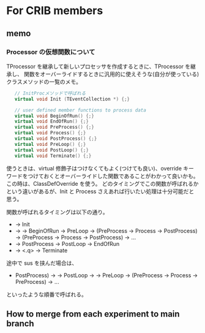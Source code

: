 # For CRIB members

## memo

### Processor の仮想関数について

TProcessor を継承して新しいプロセッサを作成するときに、TProcessor を継承し、
関数をオーバーライドするときに汎用的に使えそうな(自分が使っている)クラスメソッドの一覧のメモ。

```cpp
   // InitProcメソッドで呼ばれる
   virtual void Init (TEventCollection *) {;}

   // user defined member functions to process data
   virtual void BeginOfRun() {;}
   virtual void EndOfRun() {;}
   virtual void PreProcess() {;}
   virtual void Process() {;}
   virtual void PostProcess() {;}
   virtual void PreLoop() {;}
   virtual void PostLoop() {;}
   virtual void Terminate() {;}
```

使うときは、virtual 修飾子はつけなくてもよく(つけても良い)、override キーワードをつけておくとオーバーライドした関数であることがわかって良いかも。
この時は、ClassDefOverride を使う。
どのタイミングでこの関数が呼ばれるかという違いがあるが、Init と Process さえあれば行いたい処理は十分可能だと思う。

関数が呼ばれるタイミングは以下の通り。

- <add> -> Init
- -> <res> -> BeginOfRun -> PreLoop -> (PreProcess -> Process -> PostProcess) -> (PreProcess -> Process -> PostProcess) -> ...
- -> PostProcess -> PostLoop -> EndOfRun
- -> <.q> -> Terminate

途中で sus を挟んだ場合は、

- PostProcess) -> <sus> -> PostLoop -> <res> -> PreLoop -> (PreProcess -> Process -> PreProcess) -> ...

といったような順番で呼ばれる。

## How to merge from each experiment to main branch
